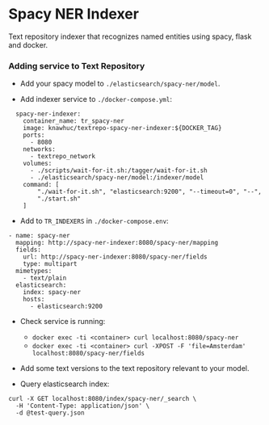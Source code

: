 # Spacy NER Indexer

Text repository indexer that recognizes named entities using spacy, flask and docker.

### Adding service to Text Repository

- Add your spacy model to `./elasticsearch/spacy-ner/model`.

- Add indexer service to `./docker-compose.yml`:
```
  spacy-ner-indexer:
    container_name: tr_spacy-ner
    image: knawhuc/textrepo-spacy-ner-indexer:${DOCKER_TAG}
    ports:
      - 8080
    networks:
      - textrepo_network
    volumes:
      - ./scripts/wait-for-it.sh:/tagger/wait-for-it.sh
      - ./elasticsearch/spacy-ner/model:/indexer/model
    command: [
        "./wait-for-it.sh", "elasticsearch:9200", "--timeout=0", "--",
        "./start.sh"
    ]

```

- Add to `TR_INDEXERS` in `./docker-compose.env`:
```
- name: spacy-ner
  mapping: http://spacy-ner-indexer:8080/spacy-ner/mapping
  fields:
    url: http://spacy-ner-indexer:8080/spacy-ner/fields
    type: multipart
  mimetypes:
    - text/plain
  elasticsearch:
    index: spacy-ner
    hosts:
      - elasticsearch:9200
```

- Check service is running: 
  - `docker exec -ti <container> curl localhost:8080/spacy-ner`
  - `docker exec -ti <container> curl -XPOST -F 'file=Amsterdam' localhost:8080/spacy-ner/fields`

- Add some text versions to the text repository relevant to your model.

- Query elasticsearch index:
```shell script
curl -X GET localhost:8080/index/spacy-ner/_search \
  -H 'Content-Type: application/json' \
  -d @test-query.json
```
